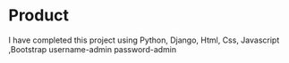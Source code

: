 # Product
I have completed this project using Python, Django, Html, Css, Javascript ,Bootstrap 
username-admin
password-admin
